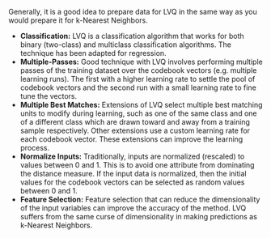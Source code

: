 Generally, it is a good idea to prepare data for LVQ in the same way as you would prepare it
for k-Nearest Neighbors.

- **Classification:** LVQ is a classification algorithm that works for both binary (two-class)
and multiclass classification algorithms. The technique has been adapted for regression.
- **Multiple-Passes:** Good technique with LVQ involves performing multiple passes of the
training dataset over the codebook vectors (e.g. multiple learning runs). The first with
a higher learning rate to settle the pool of codebook vectors and the second run with a
small learning rate to fine tune the vectors.
- **Multiple Best Matches:** Extensions of LVQ select multiple best matching units to
modify during learning, such as one of the same class and one of a different class which
are drawn toward and away from a training sample respectively. Other extensions use a
custom learning rate for each codebook vector. These extensions can improve the learning
process.
- **Normalize Inputs:** Traditionally, inputs are normalized (rescaled) to values between 0
and 1. This is to avoid one attribute from dominating the distance measure. If the input
data is normalized, then the initial values for the codebook vectors can be selected as
random values between 0 and 1.
- **Feature Selection:** Feature selection that can reduce the dimensionality of the input
variables can improve the accuracy of the method. LVQ suffers from the same curse of
dimensionality in making predictions as k-Nearest Neighbors.